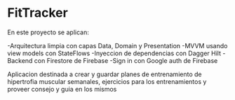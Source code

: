 # FitTracker

En este proyecto se aplican:

-Arquitectura limpia con capas Data, Domain y Presentation
-MVVM usando view models con StateFlows
-Inyeccion de dependencias con Dagger Hilt 
-Backend con Firestore de Firebase
-Sign in con Google auth de Firebase

Aplicacion destinada a crear y guardar planes de entrenamiento de hipertrofia muscular semanales,
ejercicios para los entrenamientos y proveer consejo y guia en los mismos
